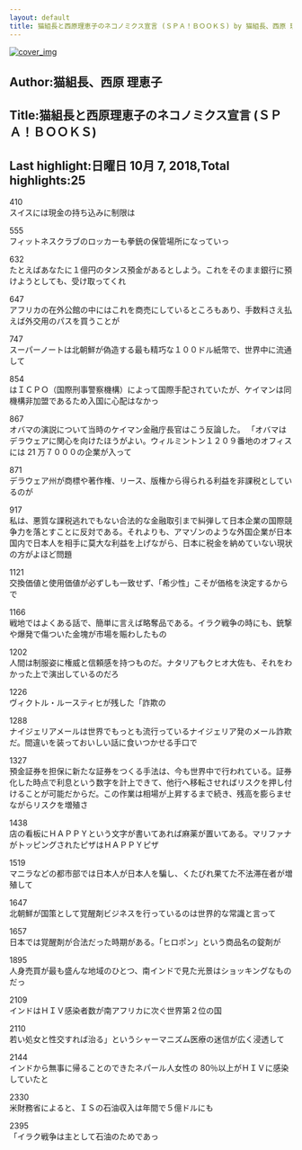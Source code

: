 ```yaml
---
layout: default
title: 猫組長と西原理恵子のネコノミクス宣言 (ＳＰＡ！ＢＯＯＫＳ) by 猫組長、西原 理恵子
---
```


[![cover_img](http://images-jp.amazon.com/images/P/B07DK5LKN3.09.MZZZZZZZ.jpg)](https://www.amazon.co.jp/dp/B07DK5LKN3)  
## Author:猫組長、西原 理恵子  
## Title:猫組長と西原理恵子のネコノミクス宣言 (ＳＰＡ！ＢＯＯＫＳ)  
## Last highlight:日曜日 10月 7, 2018,Total highlights:25  
  
410  
スイスには現金の持ち込みに制限は  
  
555  
フィットネスクラブのロッカーも拳銃の保管場所になっていっ  
  
632  
たとえばあなたに１億円のタンス預金があるとしよう。これをそのまま銀行に預けようとしても、受け取ってくれ  
  
647  
アフリカの在外公館の中にはこれを商売にしているところもあり、手数料さえ払えば外交用のパスを買うことが  
  
747  
スーパーノートは北朝鮮が偽造する最も精巧な１００ドル紙幣で、世界中に流通して  
  
854  
はＩＣＰＯ（国際刑事警察機構）によって国際手配されていたが、ケイマンは同機構非加盟であるため入国に心配はなかっ  
  
867  
オバマの演説について当時のケイマン金融庁長官はこう反論した。 「オバマはデラウェアに関心を向けたほうがよい。ウィルミントン１２０９番地のオフィスには 21 万７０００の企業が入って  
  
871  
デラウェア州が商標や著作権、リース、版権から得られる利益を非課税としているのが  
  
917  
私は、悪質な課税逃れでもない合法的な金融取引まで糾弾して日本企業の国際競争力を落とすことに反対である。それよりも、アマゾンのような外国企業が日本国内で日本人を相手に莫大な利益を上げながら、日本に税金を納めていない現状の方がよほど問題  
  
1121  
交換価値と使用価値が必ずしも一致せず、「希少性」こそが価格を決定するからで  
  
1166  
戦地ではよくある話で、簡単に言えば略奪品である。イラク戦争の時にも、銃撃や爆発で傷ついた金塊が市場を賑わしたもの  
  
1202  
人間は制服姿に権威と信頼感を持つものだ。ナタリアもクヒオ大佐も、それをわかった上で演出しているのだろ  
  
1226  
ヴィクトル・ルースティヒが残した「詐欺の  
  
1288  
ナイジェリアメールは世界でもっとも流行っているナイジェリア発のメール詐欺だ。間違いを装っておいしい話に食いつかせる手口で  
  
1327  
預金証券を担保に新たな証券をつくる手法は、今も世界中で行われている。証券化した時点で利息という数字を計上できて、他行へ移転させればリスクを押し付けることが可能だからだ。この作業は相場が上昇するまで続き、残高を膨らませながらリスクを増殖さ  
  
1438  
店の看板にＨＡＰＰＹという文字が書いてあれば麻薬が置いてある。マリファナがトッピングされたピザはＨＡＰＰＹピザ  
  
1519  
マニラなどの都市部では日本人が日本人を騙し、くたびれ果てた不法滞在者が増殖して  
  
1647  
北朝鮮が国策として覚醒剤ビジネスを行っているのは世界的な常識と言って  
  
1657  
日本では覚醒剤が合法だった時期がある。「ヒロポン」という商品名の錠剤が  
  
1895  
人身売買が最も盛んな地域のひとつ、南インドで見た光景はショッキングなものだっ  
  
2109  
インドはＨＩＶ感染者数が南アフリカに次ぐ世界第２位の国  
  
2110  
若い処女と性交すれば治る」というシャーマニズム医療の迷信が広く浸透して  
  
2144  
インドから無事に帰ることのできたネパール人女性の 80％以上がＨＩＶに感染していたと  
  
2330  
米財務省によると、ＩＳの石油収入は年間で５億ドルにも  
  
2395  
「イラク戦争は主として石油のためであっ  